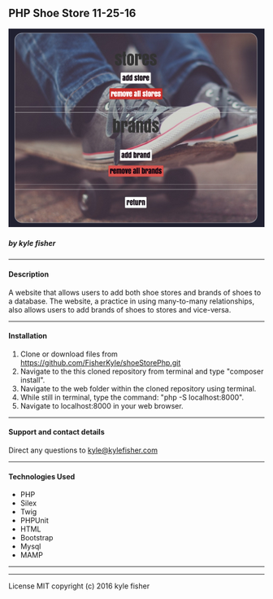 ## PHP Shoe Store 11-25-16

![sample screenshot](shoeStore.png)

##### _by kyle fisher_
___

#### Description

A website that allows users to add both shoe stores and brands of shoes to a database. The website, a practice in using many-to-many relationships, also allows users to add brands of shoes to stores and vice-versa.
___
#### Installation

1. Clone or download files from https://github.com/FisherKyle/shoeStorePhp.git
2. Navigate to the this cloned repository from terminal and type "composer install".
3. Navigate to the web folder within the cloned repository using terminal.
4. While still in terminal, type the command: "php -S localhost:8000".
4. Navigate to localhost:8000 in your web browser.
___
#### Support and contact details

Direct any questions to kyle@kylefisher.com
___
#### Technologies Used

- PHP
- Silex
- Twig
- PHPUnit
- HTML
- Bootstrap
- Mysql
- MAMP
___
___
License
MIT
copyright (c) 2016 kyle fisher
